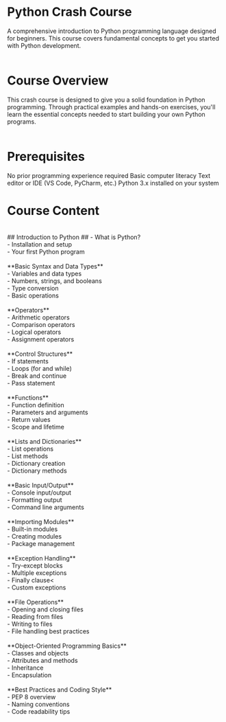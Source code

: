 # Python Crash Course 
A comprehensive introduction to Python programming language designed for beginners. This course covers fundamental concepts to get you started with Python development.<br />
<br />
# Course Overview
This crash course is designed to give you a solid foundation in Python programming. Through practical examples and hands-on exercises, you'll learn the essential concepts needed to start building your own Python programs.<br />
<br />
# Prerequisites 
No prior programming experience required
Basic computer literacy
Text editor or IDE (VS Code, PyCharm, etc.)
Python 3.x installed on your system
<br />
# Course Content
<br />
## Introduction to Python ##
- What is Python?<br />
- Installation and setup<br />
- Your first Python program<br />
<br />
**Basic Syntax and Data Types**<br />
- Variables and data types<br />
- Numbers, strings, and booleans<br />
- Type conversion<br />
- Basic operations<br />
<br />
**Operators**<br />
- Arithmetic operators<br />
- Comparison operators<br />
- Logical operators<br />
- Assignment operators<br />
<br />
**Control Structures**<br />
- If statements<br />
- Loops (for and while)<br />
- Break and continue<br />
- Pass statement<br />
<br />
**Functions**<br />
- Function definition<br />
- Parameters and arguments<br />
- Return values<br />
- Scope and lifetime<br />
<br />
**Lists and Dictionaries**<br />
- List operations<br />
- List methods<br />
- Dictionary creation<br />
- Dictionary methods<br />
<br />
**Basic Input/Output**<br />
- Console input/output<br />
- Formatting output<br />
- Command line arguments<br />
<br />
**Importing Modules**<br />
- Built-in modules<br />
- Creating modules<br />
- Package management<br />
<br />
**Exception Handling**<br />
- Try-except blocks<br />
- Multiple exceptions<br />
- Finally clause<<br />
- Custom exceptions<br />
<br />
**File Operations**<br />
- Opening and closing files<br />
- Reading from files<br />
- Writing to files<br />
- File handling best practices<br />
<br />
**Object-Oriented Programming Basics**<br />
- Classes and objects<br />
- Attributes and methods<br />
- Inheritance<br />
- Encapsulation<br />
<br />
**Best Practices and Coding Style**<br />
- PEP 8 overview<br />
- Naming conventions<br />
- Code readability tips<br />
